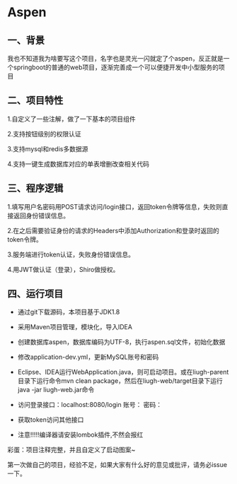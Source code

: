 Aspen
==========
## 一、背景

我也不知道我为啥要写这个项目，名字也是灵光一闪就定了个aspen，反正就是一个springboot的普通的web项目，逐渐完善成一个可以便捷开发中小型服务的项目

## 二、项目特性

1.自定义了一些注解，做了一下基本的项目组件

2.支持按钮级别的权限认证

3.支持mysql和redis多数据源

4.支持一键生成数据库对应的单表增删改查相关代码

## 三、程序逻辑

1.填写用户名密码用POST请求访问/login接口，返回token令牌等信息，失败则直接返回身份错误信息。

2.在之后需要验证身份的请求的Headers中添加Authorization和登录时返回的token令牌。

3.服务端进行token认证，失败身份错误信息。

4.用JWT做认证（登录），Shiro做授权。

## 四、运行项目

-   通过git下载源码，本项目基于JDK1.8
    
-   采用Maven项目管理，模块化，导入IDEA
    
-   创建数据库aspen，数据库编码为UTF-8，执行aspen.sql文件，初始化数据
    
-   修改application-dev.yml，更新MySQL账号和密码
    
-   Eclipse、IDEA运行WebApplication.java，则可启动项目。或在liugh-parent目录下运行命令mvn clean package，然后在liugh-web/target目录下运行java -jar liugh-web.jar命令

-   访问登录接口：localhost:8080/login   账号：    密码：  
    
-   获取token访问其他接口

-   注意!!!!!编译器请安装lombok插件,不然会报红
    
    
彩蛋：项目注释完整，并且自定义了启动图案~


第一次做自己的项目，经验不足，如果大家有什么好的意见或批评，请务必issue一下。
